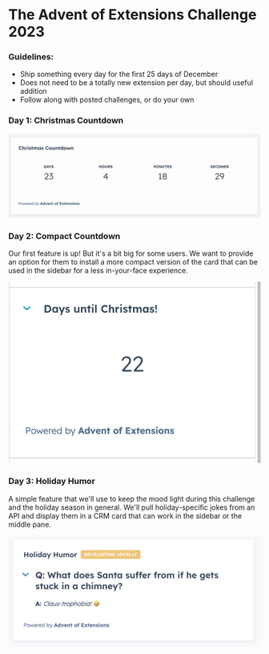 # The Advent of Extensions Challenge 2023

### Guidelines:
- Ship something every day for the first 25 days of December
- Does not need to be a totally new extension per day, but should useful addition
- Follow along with posted challenges, or do your own


### Day 1: Christmas Countdown

!["Christmas Countdown" UI Extension with live updating ticker of days, hours, minutes and seconds until Christmas day](<src/app/extensions/01-christmas-countdown.gif>)


### Day 2: Compact Countdown

Our first feature is up! But it's a bit big for some users. We want to provide an option for them to install a more compact version of the card that can be used in the sidebar for a less in-your-face experience.

!["Compact Christmas Countdown"](<src/app/extensions/02-compact-countdown.png>)

### Day 3: Holiday Humor

A simple feature that we'll use to keep the mood light during this challenge and the holiday season in general. We'll pull holiday-specific jokes from an API and display them in a CRM card that can work in the sidebar or the middle pane.

!["Holiday Humor"](<src/app/extensions/03-holiday-humor.png>)
